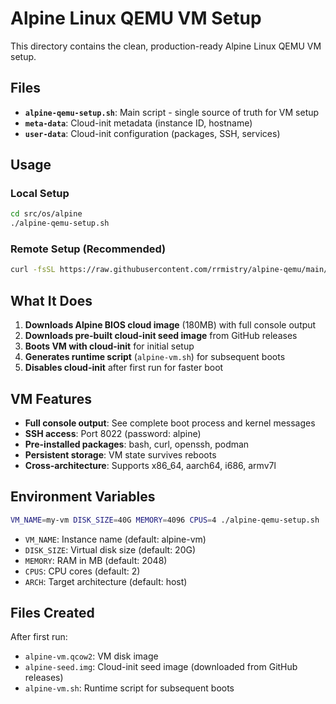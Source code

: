 # Alpine Linux QEMU VM Setup

This directory contains the clean, production-ready Alpine Linux QEMU VM setup.

## Files

- **`alpine-qemu-setup.sh`**: Main script - single source of truth for VM setup
- **`meta-data`**: Cloud-init metadata (instance ID, hostname) 
- **`user-data`**: Cloud-init configuration (packages, SSH, services)

## Usage

### Local Setup
```bash
cd src/os/alpine
./alpine-qemu-setup.sh
```

### Remote Setup (Recommended)
```bash
curl -fsSL https://raw.githubusercontent.com/rrmistry/alpine-qemu/main/src/os/alpine/alpine-qemu-setup.sh | bash
```

## What It Does

1. **Downloads Alpine BIOS cloud image** (180MB) with full console output
2. **Downloads pre-built cloud-init seed image** from GitHub releases
3. **Boots VM with cloud-init** for initial setup
4. **Generates runtime script** (`alpine-vm.sh`) for subsequent boots
5. **Disables cloud-init** after first run for faster boot

## VM Features

- **Full console output**: See complete boot process and kernel messages
- **SSH access**: Port 8022 (password: alpine)
- **Pre-installed packages**: bash, curl, openssh, podman
- **Persistent storage**: VM state survives reboots
- **Cross-architecture**: Supports x86_64, aarch64, i686, armv7l

## Environment Variables

```bash
VM_NAME=my-vm DISK_SIZE=40G MEMORY=4096 CPUS=4 ./alpine-qemu-setup.sh
```

- `VM_NAME`: Instance name (default: alpine-vm)
- `DISK_SIZE`: Virtual disk size (default: 20G)
- `MEMORY`: RAM in MB (default: 2048)
- `CPUS`: CPU cores (default: 2)
- `ARCH`: Target architecture (default: host)

## Files Created

After first run:
- `alpine-vm.qcow2`: VM disk image
- `alpine-seed.img`: Cloud-init seed image (downloaded from GitHub releases)
- `alpine-vm.sh`: Runtime script for subsequent boots